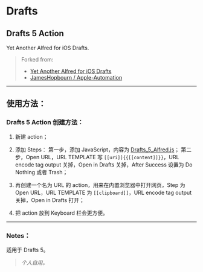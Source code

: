 # Drafts

## Drafts 5 Action

Yet Another Alfred for iOS Drafts.

> Forked from:
>
> - [Yet Another Alfred for iOS Drafts](https://gist.github.com/soffchen/5989f7ef4c0cef9f7a4e29254f3fa0e2)
> - [JamesHopbourn / Apple-Automation](https://github.com/JamesHopbourn/Apple-Automation/tree/master/Drafts)

---

## 使用方法：

### Drafts 5 Action 创建方法：

1. 新建 action；

2. 添加 Steps：
    第一步，添加 JavaScript，内容为 [Drafts_5_Alfred.js](https://raw.githubusercontent.com/GoodWillChase/Drafts/master/Drafts_5_Alfred.js)；
    第二步，Open URL，URL TEMPLATE 写 `[[uri]]{{[[content]]}}`，URL encode tag output 关掉，Open in Drafts 关掉，After Success 设置为 Do Nothing 或者 Trash；

3. 再创建一个名为 URL 的 action，用来在内置浏览器中打开网页，Step 为 Open URL，URL TEMPLATE 为 `[[clipboard]]`，URL encode tag output 关掉，Open in Drafts 打开；

4. 把 action 放到 Keyboard 栏会更方便。

---

### Notes：

适用于 Drafts 5。

> *个人自用。*